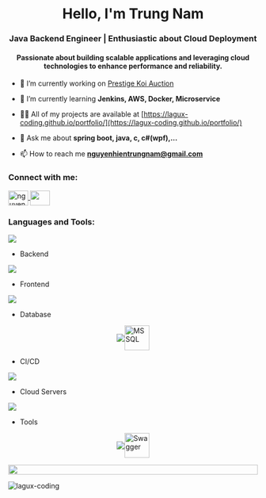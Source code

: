 <h1 align="center">Hello, I'm Trung Nam</h1>
<h3 align="center">Java Backend Engineer | Enthusiastic about Cloud Deployment</h3>

<h4 align="center">Passionate about building scalable applications and leveraging cloud technologies to enhance performance and reliability.</h4>

- 🔭 I’m currently working on [Prestige Koi Auction](https://github.com/lagux-coding/prestige-koi-auction.git)

- 🌱 I’m currently learning **Jenkins, AWS, Docker, Microservice**

- 👨‍💻 All of my projects are available at [https://lagux-coding.github.io/portfolio/](https://lagux-coding.github.io/portfolio/)

- 💬 Ask me about **spring boot, java, c, c#(wpf),...**

- 📫 How to reach me **nguyenhientrungnam@gmail.com**

<h3 align="left">Connect with me:</h3>
<a href="mailto:your-email@example.com" target="blank">
    <img align="center" src="https://upload.wikimedia.org/wikipedia/commons/7/7e/Gmail_icon_%282020%29.svg" alt="nguyenhientrungnam@gmail.com" height="30" width="40" />
</a>
<a href="https://www.instagram.com/nam1001d/" target="blank">
    <img align="center" src="https://upload.wikimedia.org/wikipedia/commons/thumb/e/e7/Instagram_logo_2016.svg/800px-Instagram_logo_2016.svg.png" height="30" width="40" />
</a>
<p align="left">
</p>

<h3 align="left">Languages and Tools:</h3>
<p align="left">
  <a href="https://skillicons.dev">
    <img src="https://skillicons.dev/icons?i=c,cs,java" />
  </a>
</p>

- Backend
<p align="left">
  <a href="https://skillicons.dev">
    <img src="https://skillicons.dev/icons?i=spring,maven,hibernate" />
  </a>
</p>

- Frontend
<p align="left">
  <a href="https://skillicons.dev">
    <img src="https://skillicons.dev/icons?i=html,css,js" />
  </a>
</p>

- Database
<p align="left">
  <div style="display: flex; align-items: center; justify-content: center;">
    <a href="https://skillicons.dev">
      <img src="https://skillicons.dev/icons?i=mysql" />
    </a>
    <img width="50" src="https://github.com/marwin1991/profile-technology-icons/assets/19180175/3b371807-db7c-45b4-8720-c0cfc901680a" alt="MSSQL" title="MSSQL"/>
  </div>
</p>

- CI/CD
<p align="left">
  <a href="https://skillicons.dev">
    <img src="https://skillicons.dev/icons?i=jenkins" />
  </a>
</p>

- Cloud Servers
<p align="left">
  <a href="https://skillicons.dev">
    <img src="https://skillicons.dev/icons?i=aws" />
  </a>
</p>

- Tools
<p align="left">
  <div style="display: flex; align-items: center; justify-content: center;">
    <a href="https://skillicons.dev">
      <img src="https://skillicons.dev/icons?i=git,github,docker,figma,idea,vscode,postman,linux" />
    </a>
      <img width="50" src="https://user-images.githubusercontent.com/25181517/186711335-a3729606-5a78-4496-9a36-06efcc74f800.png" alt="Swagger" title="Swagger"/>
  </div>
</p>

<div name="line">
    <img src="https://i.imgur.com/dBaSKWF.gif" height="20" width="100%">
</div>

<p><img align="left" src="https://github-readme-stats.vercel.app/api/top-langs?username=lagux-coding&show_icons=true&locale=en&layout=compact" alt="lagux-coding" /></p>
